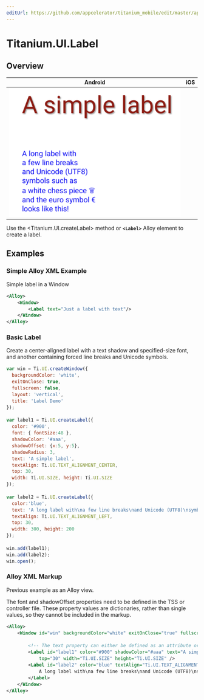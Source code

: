 ```yaml
---
editUrl: https://github.com/appcelerator/titanium_mobile/edit/master/apidoc/Titanium/UI/Label.yml
---
```

# Titanium.UI.Label

<TypeHeader/>

## Overview

| Android | iOS |
| ------- | --- |
| ![Android](./label_andorid.png) |  |

Use the <Titanium.UI.createLabel> method or **`<Label>`** Alloy element to create a label.

## Examples

### Simple Alloy XML Example

Simple label in a Window

``` xml
<Alloy>
    <Window>
        <Label text="Just a label with text"/>
    </Window>
</Alloy>
```

### Basic Label

Create a center-aligned label with a text shadow and specified-size font, and another
containing forced line breaks and Unicode symbols.

``` js
var win = Ti.UI.createWindow({
  backgroundColor: 'white',
  exitOnClose: true,
  fullscreen: false,
  layout: 'vertical',
  title: 'Label Demo'
});

var label1 = Ti.UI.createLabel({
  color: '#900',
  font: { fontSize:48 },
  shadowColor: '#aaa',
  shadowOffset: {x:5, y:5},
  shadowRadius: 3,
  text: 'A simple label',
  textAlign: Ti.UI.TEXT_ALIGNMENT_CENTER,
  top: 30,
  width: Ti.UI.SIZE, height: Ti.UI.SIZE
});

var label2 = Ti.UI.createLabel({
  color:'blue',
  text: 'A long label with\na few line breaks\nand Unicode (UTF8)\nsymbols such as\na white chess piece \u2655\nand the euro symbol \u20ac\nlooks like this!\n',
  textAlign: Ti.UI.TEXT_ALIGNMENT_LEFT,
  top: 30,
  width: 300, height: 200
});

win.add(label1);
win.add(label2);
win.open();
```

### Alloy XML Markup

Previous example as an Alloy view.

The font and shadowOffset properties need to be defined in the TSS or controller file.
These property values are dictionaries, rather than single values,
so they cannot be included in the markup.

``` xml
<Alloy>
    <Window id="win" backgroundColor="white" exitOnClose="true" fullscreen="false" layout="vertical" title="Label Demo">

        <!-- The text property can either be defined as an attribute or as node text. -->
        <Label id="label1" color="#900" shadowColor="#aaa" text="A simple label" textAlign="Ti.UI.TEXT_ALIGNMENT_CENTER"
            top="30" width="Ti.UI.SIZE" height="Ti.UI.SIZE" />
        <Label id="label2" color="blue" textAlign="Ti.UI.TEXT_ALIGNMENT_LEFT" top="30" width="300" height="200">
            A long label with\na few line breaks\nand Unicode (UTF8)\nsymbols such as\na white chess piece \u2655\nand the euro symbol \u20ac\nlooks like this!\n
        </Label>
    </Window>
</Alloy>
```

<ApiDocs/>
